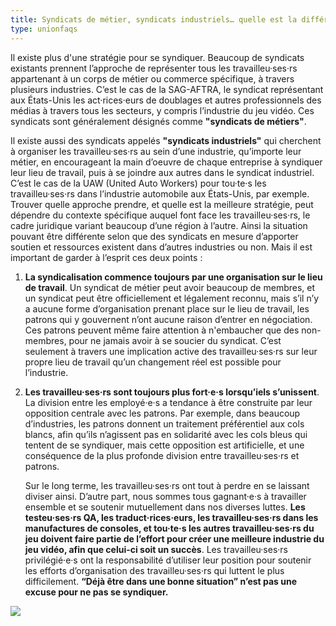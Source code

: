 ```yaml
---
title: Syndicats de métier, syndicats industriels… quelle est la différence ?
type: unionfaqs
---
```

Il existe plus d'une stratégie pour se syndiquer. Beaucoup de syndicats existants prennent l’approche de représenter tous les travailleu·ses·rs appartenant à un corps de métier ou commerce spécifique, à travers plusieurs industries. C’est le cas de la SAG-AFTRA, le syndicat représentant aux États-Unis les act·rices·eurs de doublages et autres professionnels des médias à travers tous les secteurs, y compris l’industrie du jeu vidéo. Ces syndicats sont généralement désignés comme **"syndicats de métiers"**.

Il existe aussi des syndicats appelés **"syndicats industriels"** qui cherchent à organiser les travailleu·ses·rs au sein d’une industrie, qu’importe leur métier, en encourageant la main d’oeuvre de chaque entreprise à syndiquer leur lieu de travail, puis à se joindre aux autres dans le syndicat industriel. C’est le cas de la UAW (United Auto Workers) pour tou·te·s les travailleu·ses·rs dans l’industrie automobile aux États-Unis, par exemple. Trouver quelle approche prendre, et quelle est la meilleure stratégie, peut dépendre du contexte spécifique auquel font face les travailleu·ses·rs, le cadre juridique variant beaucoup d’une région à l’autre. Ainsi la situation pouvant être différente selon que des syndicats en mesure d’apporter soutien et ressources existent dans d’autres industries ou non. Mais il est important de garder à l’esprit ces deux points :

1) **La syndicalisation commence toujours par une organisation sur le lieu de travail**. Un syndicat de métier peut avoir beaucoup de membres, et un syndicat peut être officiellement et légalement reconnu, mais s’il n’y a aucune forme d’organisation prenant place sur le lieu de travail, les patrons qui y gouvernent n’ont aucune raison d’entrer en négociation. Ces patrons peuvent même faire attention à n'embaucher que des non-membres, pour ne jamais avoir à se soucier du syndicat. C’est seulement à travers une implication active des travailleu·ses·rs sur leur propre lieu de travail qu’un changement réel est possible pour l’industrie.

2) **Les travailleu·ses·rs sont toujours plus fort·e·s lorsqu’iels s’unissent**. La division entre les employé·e·s a tendance à être construite par leur opposition centrale avec les patrons. Par exemple, dans beaucoup d’industries, les patrons donnent un traitement préférentiel aux cols blancs, afin qu’ils n’agissent pas en solidarité avec les cols bleus qui tentent de se syndiquer, mais cette opposition est artificielle, et une conséquence de la plus profonde division entre travailleu·ses·rs et patrons.

   Sur le long terme, les travailleu·ses·rs ont tout à perdre en se laissant diviser ainsi. D’autre part, nous sommes tous gagnant·e·s à travailler ensemble et se soutenir mutuellement dans nos diverses luttes. **Les testeu·ses·rs QA, les traduct·rices·eurs, les travailleu·ses·rs dans les manufactures de consoles, et tou·te·s les autres travailleu·ses·rs du jeu doivent faire partie de l’effort pour créer une meilleure industrie du jeu vidéo, afin que celui-ci soit un succès**. Les travailleu·ses·rs privilégié·e·s ont la responsabilité d’utiliser leur position pour soutenir les efforts d’organisation des travailleu·ses·rs qui luttent le plus difficilement. **“Déjà être dans une bonne situation” n’est pas une excuse pour ne pas se syndiquer.**

<div class="md-img">
<img
 src="/images/faqs/Pokemon_All.png"
/>
</div>
